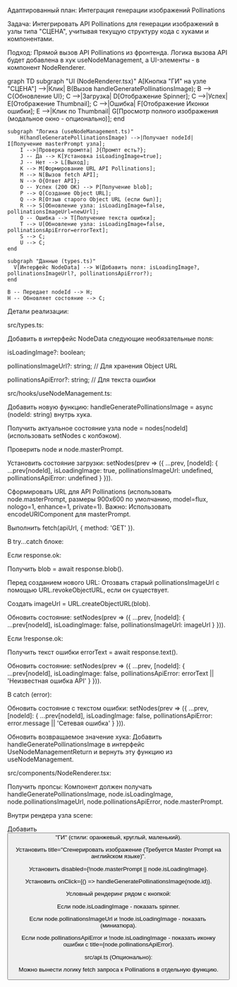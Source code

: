Адаптированный план: Интеграция генерации изображений Pollinations

Задача: Интегрировать API Pollinations для генерации изображений в узлы типа "СЦЕНА", учитывая текущую структуру кода с хуками и компонентами.

Подход: Прямой вызов API Pollinations из фронтенда. Логика вызова API будет добавлена в хук useNodeManagement, а UI-элементы - в компонент NodeRenderer.

graph TD
    subgraph "UI (NodeRenderer.tsx)"
        A[Кнопка "ГИ" на узле "СЦЕНА"] -->|Клик| B(Вызов handleGeneratePollinationsImage);
        B --> C{Обновление UI};
        C -->|Загрузка| D[Отображение Spinner];
        C -->|Успех| E[Отображение Thumbnail];
        C -->|Ошибка| F[Отображение Иконки ошибки];
        E -->|Клик по Thumbnail| G[Просмотр полного изображения (модальное окно - опционально)];
    end

    subgraph "Логика (useNodeManagement.ts)"
        H(handleGeneratePollinationsImage) -->|Получает nodeId| I[Получение masterPrompt узла];
        I -->|Проверка промпта| J{Промпт есть?};
        J -- Да --> K[Установка isLoadingImage=true];
        J -- Нет --> L[Выход];
        K --> M[Формирование URL API Pollinations];
        M --> N[Вызов fetch API];
        N --> O{Ответ API};
        O -- Успех (200 OK) --> P[Получение blob];
        P --> Q[Создание Object URL];
        Q --> R[Отзыв старого Object URL (если был)];
        R --> S[Обновление узла: isLoadingImage=false, pollinationsImageUrl=newUrl];
        O -- Ошибка --> T[Получение текста ошибки];
        T --> U[Обновление узла: isLoadingImage=false, pollinationsApiError=errorText];
        S --> C;
        U --> C;
    end

    subgraph "Данные (types.ts)"
      V[Интерфейс NodeData] --> W(Добавить поля: isLoadingImage?, pollinationsImageUrl?, pollinationsApiError?);
    end

    B -- Передает nodeId --> H;
    H -- Обновляет состояние --> C;


Детали реализации:

src/types.ts:

Добавить в интерфейс NodeData следующие необязательные поля:

isLoadingImage?: boolean;

pollinationsImageUrl?: string; // Для хранения Object URL

pollinationsApiError?: string; // Для текста ошибки

src/hooks/useNodeManagement.ts:

Добавить новую функцию: handleGeneratePollinationsImage = async (nodeId: string) внутрь хука.

Получить актуальное состояние узла node = nodes[nodeId] (использовать setNodes с колбэком).

Проверить node и node.masterPrompt.

Установить состояние загрузки: setNodes(prev => ({ ...prev, [nodeId]: { ...prev[nodeId], isLoadingImage: true, pollinationsImageUrl: undefined, pollinationsApiError: undefined } })).

Сформировать URL для API Pollinations (использовать node.masterPrompt, размеры 900x600 по умолчанию, model=flux, nologo=1, enhance=1, private=1). Важно: Использовать encodeURIComponent для masterPrompt.

Выполнить fetch(apiUrl, { method: 'GET' }).

В try...catch блоке:

Если response.ok:

Получить blob = await response.blob().

Перед созданием нового URL: Отозвать старый pollinationsImageUrl с помощью URL.revokeObjectURL, если он существует.

Создать imageUrl = URL.createObjectURL(blob).

Обновить состояние: setNodes(prev => ({ ...prev, [nodeId]: { ...prev[nodeId], isLoadingImage: false, pollinationsImageUrl: imageUrl } })).

Если !response.ok:

Получить текст ошибки errorText = await response.text().

Обновить состояние: setNodes(prev => ({ ...prev, [nodeId]: { ...prev[nodeId], isLoadingImage: false, pollinationsApiError: errorText || 'Неизвестная ошибка API' } })).

В catch (error):

Обновить состояние с текстом ошибки: setNodes(prev => ({ ...prev, [nodeId]: { ...prev[nodeId], isLoadingImage: false, pollinationsApiError: error.message || 'Сетевая ошибка' } })).

Обновить возвращаемое значение хука: Добавить handleGeneratePollinationsImage в интерфейс UseNodeManagementReturn и вернуть эту функцию из useNodeManagement.

src/components/NodeRenderer.tsx:

Получить пропсы: Компонент должен получать handleGeneratePollinationsImage, node.isLoadingImage, node.pollinationsImageUrl, node.pollinationsApiError, node.masterPrompt.

Внутри рендера узла scene:

Добавить <button> "ГИ" (стили: оранжевый, круглый, маленький).

Установить title="Сгенерировать изображение (Требуется Master Prompt на английском языке)".

Установить disabled={!node.masterPrompt || node.isLoadingImage}.

Установить onClick={() => handleGeneratePollinationsImage(node.id)}.

Условный рендеринг рядом с кнопкой:

Если node.isLoadingImage - показать spinner.

Если node.pollinationsImageUrl и !node.isLoadingImage - показать <img> (миниатюра).

Если node.pollinationsApiError и !node.isLoadingImage - показать иконку ошибки с title={node.pollinationsApiError}.

src/api.ts (Опционально):

Можно вынести логику fetch запроса к Pollinations в отдельную функцию.